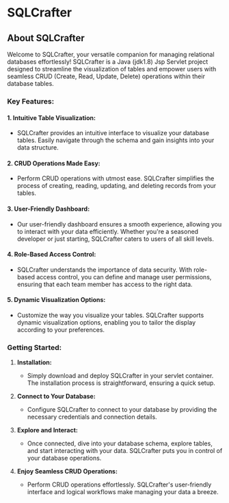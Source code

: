 # SQLCrafter


## About SQLCrafter

Welcome to SQLCrafter, your versatile companion for managing relational databases effortlessly! SQLCrafter is a Java (jdk1.8) Jsp Servlet project designed to streamline the visualization of tables and empower users with seamless CRUD (Create, Read, Update, Delete) operations within their database tables.

### Key Features:

#### 1. Intuitive Table Visualization:
   - SQLCrafter provides an intuitive interface to visualize your database tables. Easily navigate through the schema and gain insights into your data structure.

#### 2. CRUD Operations Made Easy:
   - Perform CRUD operations with utmost ease. SQLCrafter simplifies the process of creating, reading, updating, and deleting records from your tables.

#### 3. User-Friendly Dashboard:
   - Our user-friendly dashboard ensures a smooth experience, allowing you to interact with your data efficiently. Whether you're a seasoned developer or just starting, SQLCrafter caters to users of all skill levels.

#### 4. Role-Based Access Control:
   - SQLCrafter understands the importance of data security. With role-based access control, you can define and manage user permissions, ensuring that each team member has access to the right data.

#### 5. Dynamic Visualization Options:
   - Customize the way you visualize your tables. SQLCrafter supports dynamic visualization options, enabling you to tailor the display according to your preferences.

### Getting Started:

1. **Installation:**
   - Simply download and deploy SQLCrafter in your servlet container. The installation process is straightforward, ensuring a quick setup.

2. **Connect to Your Database:**
   - Configure SQLCrafter to connect to your database by providing the necessary credentials and connection details.

3. **Explore and Interact:**
   - Once connected, dive into your database schema, explore tables, and start interacting with your data. SQLCrafter puts you in control of your database operations.

4. **Enjoy Seamless CRUD Operations:**
   - Perform CRUD operations effortlessly. SQLCrafter's user-friendly interface and logical workflows make managing your data a breeze.
